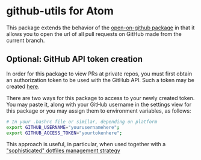 # github-utils for Atom

This package extends the behavior of the [open-on-github package](https://github.com/atom/open-on-github) in that it allows you to open the url of all pull requests on GitHub made from the current branch.

## Optional: GitHub API token creation
In order for this package to view PRs at private repos, you must first obtain an authorization token to be used with the GitHub API. Such a token may be created [here](https://github.com/settings/tokens/new).

There are two ways for this package to access to your newly created token. You may paste it, along with your GitHub username in the settings view for this package or you may assign them to environment variables, as follows:

```bash
# In your .bashrc file or similar, depending on platform
export GITHUB_USERNAME="yourusernamehere";
export GITHUB_ACCESS_TOKEN="yourtokenhere";
```

This approach is useful, in particular, when used together with a  ["sophisticated" dotfiles management strategy](https://dotfiles.github.io/)

